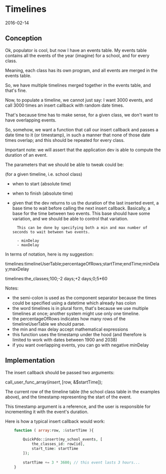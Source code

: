 Timelines
==============
2016-02-14


Conception
----------------

Ok, populator is cool, but now I have an events table.
My events table contains all the events of the year (imagine) for a school, 
and for every class.

Meaning, each class has its own program, and all events are merged in the events table.


So, we have multiple timelines merged together in the events table, and that's fine.


Now, to populate a timeline, we cannot just say: I want 3000 events, and call 3000 times an insert callback
with random date times.

That's because time has to make sense, for a given class, we don't want to have overlapping events.

So, somehow, we want a function that call our insert callback and passes a date time to it (or timestamp),
in such a manner that none of those date times overlap; and this should be repeated for every class.



Important note: we will assert that the application dev is able to compute the duration of an event.


The parameters that we should be able to tweak could be:


(for a given timeline, i.e. school class)
- when to start (absolute time)
- when to finish (absolute time)
- given that the dev returns to us the duration of the last inserted event, a base time to wait before calling the next insert callback.
        Basically, a base for the time between two events.
        This base should have some variation, and we should be able to control that variation.
         
        This can be done by specifying both a min and max number of seconds to wait between two events.
         
        - minDelay
        - maxDelay



In terms of notation, here is my suggestion:


timelines:timelineUserTable;percentageOfRows;startTime;endTime;minDelay;maxDelay

timelines:the_classes;100;-2 days;+2 days;0;5*60
        



Notes:
- the semi-colon is used as the component separator because the times could be specified using a datetime which already has colon
- the word timelines is in plural form, that's because we use multiple timelines at once; another system might use only one timeline.
- the percentageOfRows indicates how many rows of the timelineUserTable we should parse. 
- the min and max delay accept mathematical expressions 
- this function uses the timestamp under the hood (and therefore is limited to work with dates between 1900 and 2038) 
- if you want overlapping events, you can go with negative minDelay
 
 
 
 
 
Implementation
----------------

The insert callback should be passed two arguments:

call_user_func_array($insert, [$row, &$startTime]);


The current row of the timeline table (the school class table in the examples above),
and the timestamp representing the start of the event.

This timestamp argument is a reference, and the user is responsible for incrementing it with the event's duration.

Here is how a typical insert callback would work:

```php 
    function ( array:row, :&startTime ){
    
        QuickPdo::insert(my_school_events, [
            the_classes_id: row[id],    
            start_time: startTime
        ]);
        
        startTime += 3 * 3600; // this event lasts 3 hours...
    }
```







